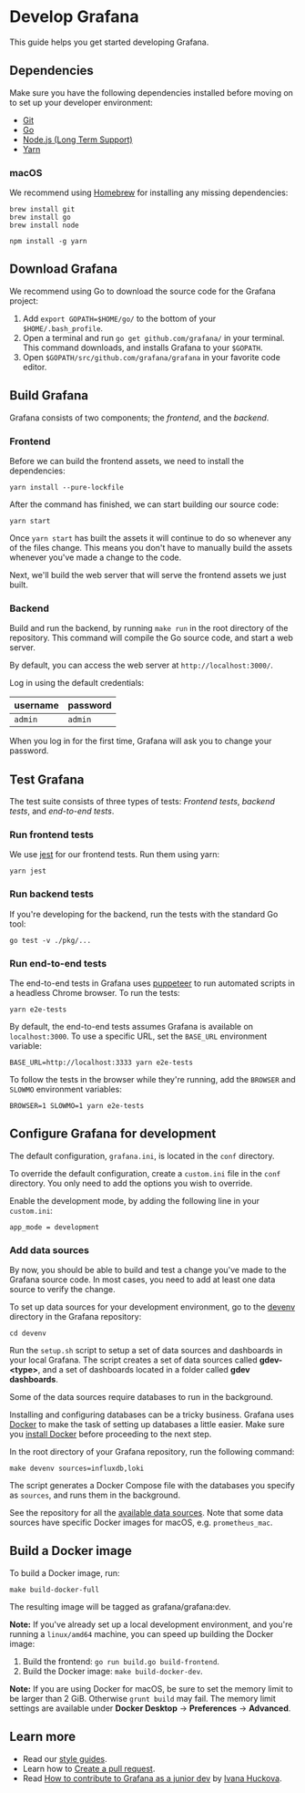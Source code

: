 # Develop Grafana

This guide helps you get started developing Grafana.

## Dependencies

Make sure you have the following dependencies installed before moving on to set up your developer environment:

- [Git](https://git-scm.com/)
- [Go](https://golang.org/dl/)
- [Node.js (Long Term Support)](https://nodejs.org)
- [Yarn](https://yarnpkg.com)

### macOS

We recommend using [Homebrew](https://brew.sh/) for installing any missing dependencies:

```
brew install git
brew install go
brew install node

npm install -g yarn
```

## Download Grafana

We recommend using Go to download the source code for the Grafana project:

1. Add `export GOPATH=$HOME/go/` to the bottom of your `$HOME/.bash_profile`.
1. Open a terminal and run `go get github.com/grafana/` in your terminal. This command downloads, and installs Grafana to your `$GOPATH`.
1. Open `$GOPATH/src/github.com/grafana/grafana` in your favorite code editor.

## Build Grafana

Grafana consists of two components; the _frontend_, and the _backend_.

### Frontend

Before we can build the frontend assets, we need to install the dependencies:

```
yarn install --pure-lockfile
```

After the command has finished, we can start building our source code:

```
yarn start
```

Once `yarn start` has built the assets it will continue to do so whenever any of the files change. This means you don't have to manually build the assets whenever you've made a change to the code.

Next, we'll build the web server that will serve the frontend assets we just built.

### Backend

Build and run the backend, by running `make run` in the root directory of the repository. This command will compile the Go source code, and start a web server.

By default, you can access the web server at `http://localhost:3000/`.

Log in using the default credentials:

| username | password |
| -------- | -------- |
| `admin`  | `admin`  |

When you log in for the first time, Grafana will ask you to change your password.

## Test Grafana

The test suite consists of three types of tests: _Frontend tests_, _backend tests_, and _end-to-end tests_.

### Run frontend tests

We use [jest](https://jestjs.io/) for our frontend tests. Run them using yarn:

```
yarn jest
```

### Run backend tests

If you're developing for the backend, run the tests with the standard Go tool:

```
go test -v ./pkg/...
```

### Run end-to-end tests

The end-to-end tests in Grafana uses [puppeteer](https://github.com/GoogleChrome/puppeteer) to run automated scripts in a headless Chrome browser. To run the tests:

```
yarn e2e-tests
```

By default, the end-to-end tests assumes Grafana is available on `localhost:3000`. To use a specific URL, set the `BASE_URL` environment variable:

```
BASE_URL=http://localhost:3333 yarn e2e-tests
```

To follow the tests in the browser while they're running, add the `BROWSER` and `SLOWMO` environment variables:

```
BROWSER=1 SLOWMO=1 yarn e2e-tests
```

## Configure Grafana for development

The default configuration, `grafana.ini`, is located in the `conf` directory. 

To override the default configuration, create a `custom.ini` file in the `conf` directory. You only need to add the options you wish to override.

Enable the development mode, by adding the following line in your `custom.ini`:

```
app_mode = development
```


### Add data sources

By now, you should be able to build and test a change you've made to the Grafana source code. In most cases, you need to add at least one data source to verify the change.

To set up data sources for your development environment, go to the [devenv](devenv) directory in the Grafana repository:

```
cd devenv
```

Run the `setup.sh` script to setup a set of data sources and dashboards in your local Grafana. The script creates a set of data sources called **gdev-\<type\>**, and a set of dashboards located in a folder called **gdev dashboards**.

Some of the data sources require databases to run in the background.

Installing and configuring databases can be a tricky business. Grafana uses [Docker](https://docker.com) to make the task of setting up databases a little easier. Make sure you [install Docker](https://docs.docker.com/docker-for-mac/install/) before proceeding to the next step.

In the root directory of your Grafana repository, run the following command:

```
make devenv sources=influxdb,loki
```

The script generates a Docker Compose file with the databases you specify as `sources`, and runs them in the background.

See the repository for all the [available data sources](https://github.com/grafana/grafana/tree/master/devenv/docker/blocks). Note that some data sources have specific Docker images for macOS, e.g. `prometheus_mac`.

## Build a Docker image

To build a Docker image, run:

```
make build-docker-full
```

The resulting image will be tagged as grafana/grafana:dev.

**Note:** If you've already set up a local development environment, and you're running a `linux/amd64` machine, you can speed up building the Docker image:

1. Build the frontend: `go run build.go build-frontend`.
1. Build the Docker image: `make build-docker-dev`.

**Note:** If you are using Docker for macOS, be sure to set the memory limit to be larger than 2 GiB. Otherwise `grunt build` may fail. The memory limit settings are available under **Docker Desktop** -> **Preferences** -> **Advanced**.

## Learn more

- Read our [style guides](/contribute/style-guides).
- Learn how to [Create a pull request](/contribute/pull-request.md).
- Read [How to contribute to Grafana as a junior dev](https://medium.com/@ivanahuckova/how-to-contribute-to-grafana-as-junior-dev-c01fe3064502) by [Ivana Huckova](https://medium.com/@ivanahuckova).
